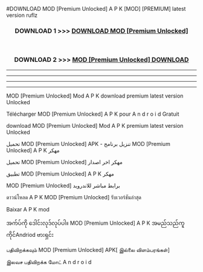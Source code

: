 #DOWNLOAD  MOD [Premium Unlocked] A P K [MOD] [PREMIUM] latest version ruflz



<div align="center">

<h3>DOWNLOAD 1 >>> <a href="https://teeasianyam.web.app?sq= MOD [Premium Unlocked]">DOWNLOAD  MOD [Premium Unlocked] </a></h3><br>

<h3>DOWNLOAD 2 >>> <a href="https://teeasianyam.web.app?sq= MOD [Premium Unlocked] "> MOD [Premium Unlocked]  DOWNLOAD </a></h3>

</div>


----------------------------------------------------------

----------------------------------------------------------

----------------------------------------------------------

----------------------------------------------------------


 MOD [Premium Unlocked]  Mod A P K download premium latest version Unlocked

Télécharger  MOD [Premium Unlocked]  A P K pour A n d r o i d Gratuit

download  MOD [Premium Unlocked]  Mod A P K premium latest version Unlocked

تحميل  MOD [Premium Unlocked]  APK - تنزيل برنامج  MOD [Premium Unlocked]  A P K مهكر

تحميل  MOD [Premium Unlocked]  مهكر اخر اصدار

تطبيق  MOD [Premium Unlocked]  A P K مهكر

 MOD [Premium Unlocked]  برابط مباشر للاندرويد

ดาวน์โหลด A P K  MOD [Premium Unlocked]  รับเวอร์ชันล่าสุด

Baixar A P K mod

အက်ပ်ကို ဒေါင်းလုဒ်လုပ်ပါ။  MOD [Premium Unlocked]  A P K အမည်သည်ကူကိုင်Andriod ဗားရှင်း

பதிவிறக்கவும்  MOD [Premium Unlocked]  APK[ இல்லை விளம்பரங்கள்] 
 
இலவச பதிவிறக்க மோட் A n d r o i d



